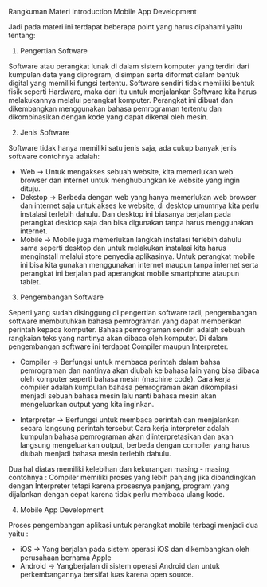 Rangkuman Materi Introduction Mobile App Development

Jadi pada materi ini terdapat beberapa point yang harus dipahami yaitu tentang:

1. Pengertian Software

Software atau perangkat lunak di dalam sistem komputer yang terdiri dari kumpulan data yang diprogram, disimpan serta diformat dalam bentuk digital yang memiliki fungsi tertentu. Software sendiri tidak memiliki bentuk fisik seperti Hardware, maka dari itu untuk menjalankan Software kita harus melakukannya melalui perangkat komputer. Perangkat ini dibuat dan dikembangkan menggunakan bahasa pemrograman tertentu dan dikombinasikan dengan kode yang dapat dikenal oleh mesin.

2. Jenis Software

Software tidak hanya memiliki satu jenis saja, ada cukup banyak jenis software contohnya adalah:
- Web -> Untuk mengakses sebuah website, kita memerlukan web browser dan internet untuk menghubungkan ke website yang ingin dituju.
- Dekstop -> Berbeda dengan web yang hanya memerlukan web browser dan internet saja untuk akses ke website, di desktop umumnya kita perlu instalasi terlebih dahulu. Dan desktop ini biasanya berjalan pada perangkat desktop saja dan bisa digunakan tanpa harus menggunakan internet.
- Mobile -> Mobile juga memerlukan langkah instalasi terlebih dahulu sama seperti desktop dan untuk melakukan instalasi kita harus menginstall melalui store penyedia aplikasinya. Untuk perangkat mobile ini bisa kita gunakan menggunakan internet maupun tanpa internet serta perangkat ini berjalan pad aperangkat mobile smartphone ataupun tablet.

3. Pengembangan Software

Seperti yang sudah disinggung di pengertian software tadi, pengembangan software membutuhkan bahasa pemrograman yang dapat memberikan perintah kepada komputer. Bahasa pemrograman sendiri adalah sebuah rangkaian teks yang nantinya akan dibaca oleh komputer. Di dalam pengembangan software ini terdapat Compiler maupun Interpreter.
 - Compiler -> Berfungsi untuk membaca perintah dalam bahsa pemrograman dan nantinya akan diubah ke bahasa lain yang bisa dibaca oleh komputer seperti bahasa mesin (machine code).
 Cara kerja compiler adalah kumpulan bahasa pemrograman akan dikompilasi menjadi sebuah bahasa mesin lalu nanti bahasa mesin akan mengeluarkan output yang kita inginkan.

 - Interpreter -> Berfungsi untuk membaca perintah dan menjalankan secara langsung perintah tersebut
 Cara kerja interpreter adalah kumpulan bahasa pemrograman akan diinterpretasikan dan akan langsung mengeluarkan output, berbeda dengan compiler yang harus diubah menjadi bahasa mesin terlebih dahulu.

 Dua hal diatas memiliki kelebihan dan kekurangan masing - masing, contohnya :
 Compiler memiliki proses yang lebih panjang jika dibandingkan dengan Interpreter tetapi karena prosesnya panjang, program yang dijalankan dengan cepat karena tidak perlu membaca ulang kode.

4. Mobile App Development

Proses pengembangan aplikasi untuk perangkat mobile terbagi menjadi dua yaitu :
 - iOS -> Yang berjalan pada sistem operasi iOS dan dikembangkan oleh perusahaan bernama Apple
 - Android -> Yangberjalan di sistem operasi Android dan untuk perkembangannya bersifat luas karena open source.